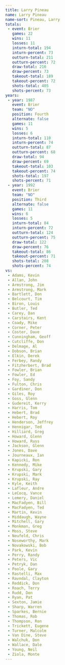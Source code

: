 ```yaml
---
title: Larry Pineau
name: Larry Pineau
name-sort: Pineau, Larry
totals:
 - event: Brier
   games: 22
   wins: 11
   losses: 11
   inturn-total: 194
   inturn-percent: 73
   outturn-total: 211
   outturn-percent: 72
   draw-total: 216
   draw-percent: 73
   takeout-total: 189
   takeout-percent: 72
   shots-total: 405
   shots-percent: 73
years:
 - year: 1987
   event: Brier
   team: "NO"
   position: Fourth
   alternate: false
   games: 11
   wins: 5
   losses: 6
   inturn-total: 110
   inturn-percent: 74
   outturn-total: 87
   outturn-percent: 68
   draw-total: 94
   draw-percent: 69
   takeout-total: 103
   takeout-percent: 74
   shots-total: 197
   shots-percent: 71
 - year: 1992
   event: Brier
   team: "NO"
   position: Third
   alternate: false
   games: 11
   wins: 6
   losses: 5
   inturn-total: 84
   inturn-percent: 72
   outturn-total: 124
   outturn-percent: 75
   draw-total: 122
   draw-percent: 76
   takeout-total: 86
   takeout-percent: 71
   shots-total: 208
   shots-percent: 74
vs:
 - Adams, Kevin
 - Allan, John
 - Armstrong, Jim
 - Armstrong, Mark
 - Bartlett, Don
 - Belcourt, Tim
 - Biron, Louis
 - Butler, Ted
 - Carey, Dan
 - Carstairs, Kent
 - Coady, Mike
 - Corner, Peter
 - Coster, Dave
 - Cunningham, Geoff
 - Cutcliffe, Don
 - Delmage, Al
 - Dobson, Brian
 - Elkin, Derek
 - Ferbey, Randy
 - Fitzherbert, Brad
 - Fowler, Brian
 - Fowler, Ed
 - Foy, Sandy
 - Fulton, Chris
 - Gardiner, Don
 - Giles, Roy
 - Goss, Glenn
 - Gudereit, Kerry
 - Harris, Tom
 - Hebert, Brad
 - Hebert, Roy
 - Henderson, Jeffrey
 - Hennigar, Ted
 - Hilliard, Greg
 - Howard, Glenn
 - Howard, Russ
 - Jackson, Glenn
 - Jones, Dave
 - Journeaux, Ian
 - Kapicki, Ron
 - Kennedy, Mike
 - Krupski, Gary
 - Krupski, Mark
 - Krupski, Ray
 - Kyle, Keith
 - Lafleur, Andre
 - LeCocq, Vance
 - Lemery, Daniel
 - MacFadyen, Bill
 - MacFadyen, Ted
 - Martin, Kevin
 - Middaugh, Wayne
 - Mitchell, Gary
 - Monkman, Greg
 - Moss, Steve
 - Neufeld, Chris
 - Noseworthy, Mark
 - Novakowski, Bob
 - Park, Kevin
 - Perry, Randy
 - Peters, Vic
 - Petryk, Dan
 - Poole, Gary
 - Rastelli, Max
 - Ravndal, Clayton
 - Reddick, Don
 - Roach, Terry
 - Rudd, Don
 - Ryan, Pat
 - Sexton, Jamie
 - Sharp, Warren
 - Sparkes, Bernie
 - Thomas, Rob
 - Thompson, Ron
 - Trickett, Eugene
 - Turner, Malcolm
 - Van Dine, Steve
 - Walchuk, Don
 - Wallace, Dale
 - Young, Neil
 - Ziola, Monte
---
```

